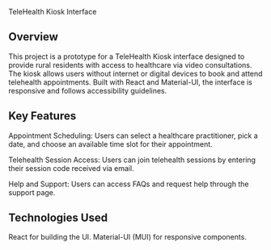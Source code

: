TeleHealth Kiosk Interface

Overview
----------------------
This project is a prototype for a TeleHealth Kiosk interface designed to provide rural residents with access to healthcare via video consultations. The kiosk allows users without internet or digital devices to book and attend telehealth appointments. Built with React and Material-UI, the interface is responsive and follows accessibility guidelines.


Key Features
----------------------
Appointment Scheduling: Users can select a healthcare practitioner, pick a date, and choose an available time slot for their appointment.

Telehealth Session Access: Users can join telehealth sessions by entering their session code received via email.

Help and Support: Users can access FAQs and request help through the support page.

Technologies Used
----------------------
React for building the UI.
Material-UI (MUI) for responsive components.
